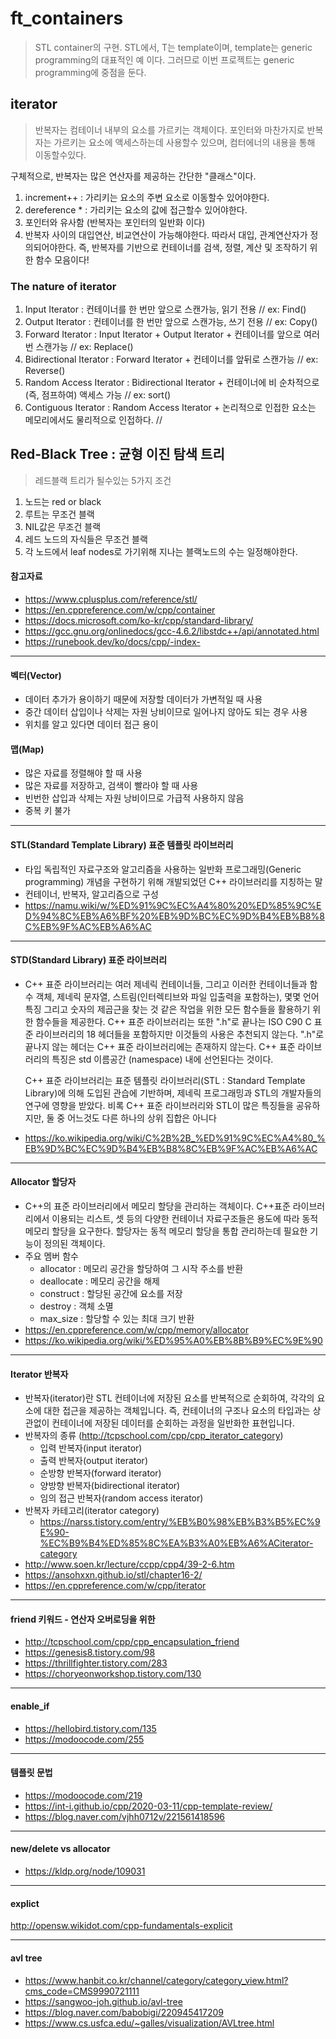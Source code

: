 # ft_containers
> STL container의 구현. STL에서, T는 template이며, template는 generic programming의 대표적인 예 이다.
그러므로 이번 프로젝트는 generic programming에 중점을 둔다.

## iterator
> 반복자는 컴테이너 내부의 요소를 가르키는 객체이다. 포인터와 마찬가지로 반복자는 가르키는 요소에 액세스하는데 사용할수 있으며, 컴터에너의 내용을 통해 이동할수있다.

구체적으로, 반복자는 많은 연산자를 제공하는 간단한 "클래스"이다.
1. increment++ : 가리키는 요소의 주변 요소로 이동할수 있어야한다.
2. dereference * : 가리키는 요소의 값에 접근할수 있어야한다. 
3. 포인터와 유사함 (반복자는 포인터의 일반화 이다) 
4. 반복자 사이의 대입연산, 비교연산이 가능해야한다. 따라서 대입, 관계연산자가 정의되어야한다.
즉, 반복자를 기반으로 컨테이너를 검색, 정렬, 계산 및 조작하기 위한 함수 모음이다!

### The nature of iterator
> 
1. Input Iterator : 컨테이너를 한 번만 앞으로 스캔가능, 읽기 전용 // ex: Find()
2. Output Iterator : 컨테이너를 한 번만 앞으로 스캔가능, 쓰기 전용 // ex: Copy()
3. Forward Iterator : Input Iterator + Output Iterator + 컨테이너를 앞으로 여러 번 스캔가능 // ex: Replace()
4. Bidirectional Iterator : Forward Iterator +  컨테이너를 앞뒤로 스캔가능 // ex: Reverse()
5. Random Access Iterator : Bidirectional Iterator + 컨테이너에 비 순차적으로 (즉, 점프하여) 액세스 가능 // ex: sort()
6. Contiguous Iterator : Random Access Iterator + 논리적으로 인접한 요소는 메모리에서도 물리적으로 인접하다. // 


## Red-Black Tree : 균형 이진 탐색 트리
> 레드블랙 트리가 될수있는 5가지 조건
1. 노드는 red or black
2. 루트는 무조건 블랙
3. NIL값은 무조건 블랙
4. 레드 노드의 자식들은 무조건 블랙
5. 각 노드에서 leaf nodes로 가기위해 지나는 블랙노드의 수는 일정해야한다.

#### 참고자료

- https://www.cplusplus.com/reference/stl/
- https://en.cppreference.com/w/cpp/container
- https://docs.microsoft.com/ko-kr/cpp/standard-library/
- https://gcc.gnu.org/onlinedocs/gcc-4.6.2/libstdc++/api/annotated.html
- https://runebook.dev/ko/docs/cpp/-index-

---

#### 벡터(Vector)

- 데이터 추가가 용이하기 때문에 저장할 데이터가 가변적일 때 사용
- 중간 데이터 삽입이나 삭제는 자원 낭비이므로 일어나지 않아도 되는 경우 사용
- 위치를 알고 있다면 데이터 접근 용이

#### 맵(Map)

- 많은 자료를 정렬해야 할 때 사용
- 많은 자료를 저장하고, 검색이 빨라야 할 때 사용
- 빈번한 삽입과 삭제는 자원 낭비이므로 가급적 사용하지 않음
- 중복 키 불가

---

#### STL(Standard Template Library) 표준 템플릿 라이브러리

- 타입 독립적인 자료구조와 알고리즘을 사용하는 일반화 프로그래밍(Generic programming) 개념을 구현하기 위해 개발되었던 C++ 라이브러리를 지칭하는 말
- 컨테이너, 반복자, 알고리즘으로 구성
- https://namu.wiki/w/%ED%91%9C%EC%A4%80%20%ED%85%9C%ED%94%8C%EB%A6%BF%20%EB%9D%BC%EC%9D%B4%EB%B8%8C%EB%9F%AC%EB%A6%AC

---

#### STD(Standard Library) 표준 라이브러리

- C++ 표준 라이브러리는 여러 제네릭 컨테이너들, 그리고 이러한 컨테이너들과 함수 객체, 제네릭 문자열, 스트림(인터렉티브와 파일 입출력을 포함하는), 몇몇 언어 특징 그리고 숫자의 제곱근을 찾는 것 같은 작업을 위한 모든 함수들을 활용하기 위한 함수들을 제공한다. C++ 표준 라이브러리는 또한 ".h"로 끝나는 ISO C90 C 표준 라이브러리의 18 헤더들을 포함하지만 이것들의 사용은 추천되지 않는다. ".h"로 끝나지 않는 헤더는 C++ 표준 라이브러리에는 존재하지 않는다. C++ 표준 라이브러리의 특징은 std 이름공간 (namespace) 내에 선언된다는 것이다.

  C++ 표준 라이브러리는 표준 템플릿 라이브러리(STL : Standard Template Library)에 의해 도입된 관습에 기반하며, 제네릭 프로그래밍과 STL의 개발자들의 연구에 영향을 받았다. 비록 C++ 표준 라이브러리와 STL이 많은 특징들을 공유하지만, 둘 중 어느것도 다른 하나의 상위 집합은 아니다

- https://ko.wikipedia.org/wiki/C%2B%2B_%ED%91%9C%EC%A4%80_%EB%9D%BC%EC%9D%B4%EB%B8%8C%EB%9F%AC%EB%A6%AC

---

#### Allocator 할당자

- C++의 표준 라이브러리에서 메모리 할당을 관리하는 객체이다. C++표준 라이브러리에서 이용되는 리스트, 셋 등의 다양한 컨테이너 자료구조들은 용도에 따라 동적 메모리 할당을 요구한다. 할당자는 동적 메모리 할당을 통합 관리하는데 필요한 기능이 정의된 객체이다.
- 주요 멤버 함수
  - allocator : 메모리 공간을 할당하여 그 시작 주소를 반환
  - deallocate : 메모리 공간을 해제
  - construct : 할당된 공간에 요소를 저장
  - destroy : 객체 소멸
  - max_size : 할당할 수 있는 최대 크기 반환
- https://en.cppreference.com/w/cpp/memory/allocator
- https://ko.wikipedia.org/wiki/%ED%95%A0%EB%8B%B9%EC%9E%90

---

#### Iterator 반복자

- 반복자(iterator)란 STL 컨테이너에 저장된 요소를 반복적으로 순회하여, 각각의 요소에 대한 접근을 제공하는 객체입니다.
  즉, 컨테이너의 구조나 요소의 타입과는 상관없이 컨테이너에 저장된 데이터를 순회하는 과정을 일반화한 표현입니다.
- 반복자의 종류 (http://tcpschool.com/cpp/cpp_iterator_category)
  - 입력 반복자(input iterator)
  - 출력 반복자(output iterator)
  - 순방향 반복자(forward iterator)
  - 양방향 반복자(bidirectional iterator)
  - 임의 접근 반복자(random access iterator)
- 반복자 카테고리(iterator category)
  - https://narss.tistory.com/entry/%EB%B0%98%EB%B3%B5%EC%9E%90-%EC%B9%B4%ED%85%8C%EA%B3%A0%EB%A6%ACiterator-category
- http://www.soen.kr/lecture/ccpp/cpp4/39-2-6.htm
- https://ansohxxn.github.io/stl/chapter16-2/
- https://en.cppreference.com/w/cpp/iterator

---

#### friend 키워드 - 연산자 오버로딩을 위한

- http://tcpschool.com/cpp/cpp_encapsulation_friend
- https://genesis8.tistory.com/98
- https://thrillfighter.tistory.com/283
- https://choryeonworkshop.tistory.com/130

---

#### enable_if

- https://hellobird.tistory.com/135
- https://modoocode.com/255

---

#### 템플릿 문법

- https://modoocode.com/219
- https://int-i.github.io/cpp/2020-03-11/cpp-template-review/
- https://blog.naver.com/vjhh0712v/221561418596

---

#### new/delete vs allocator

- https://kldp.org/node/109031

---

#### explict

http://opensw.wikidot.com/cpp-fundamentals-explicit

---

#### avl tree

- https://www.hanbit.co.kr/channel/category/category_view.html?cms_code=CMS9990721111
- https://sangwoo-joh.github.io/avl-tree
- https://blog.naver.com/babobigi/220945417209
- https://www.cs.usfca.edu/~galles/visualization/AVLtree.html

